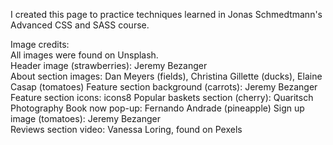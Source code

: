 I created this page to practice techniques learned in Jonas Schmedtmann's Advanced CSS and SASS course.

Image credits:  
All images were found on Unsplash.  
Header image (strawberries): Jeremy Bezanger  
About section images: Dan Meyers (fields), Christina Gillette (ducks), Elaine Casap (tomatoes)
Feature section background (carrots): Jeremy Bezanger  
Feature section icons: icons8
Popular baskets section (cherry): Quaritsch Photography
Book now pop-up: Fernando Andrade (pineapple)
Sign up image (tomatoes): Jeremy Bezanger  
Reviews section video: Vanessa Loring, found on Pexels
